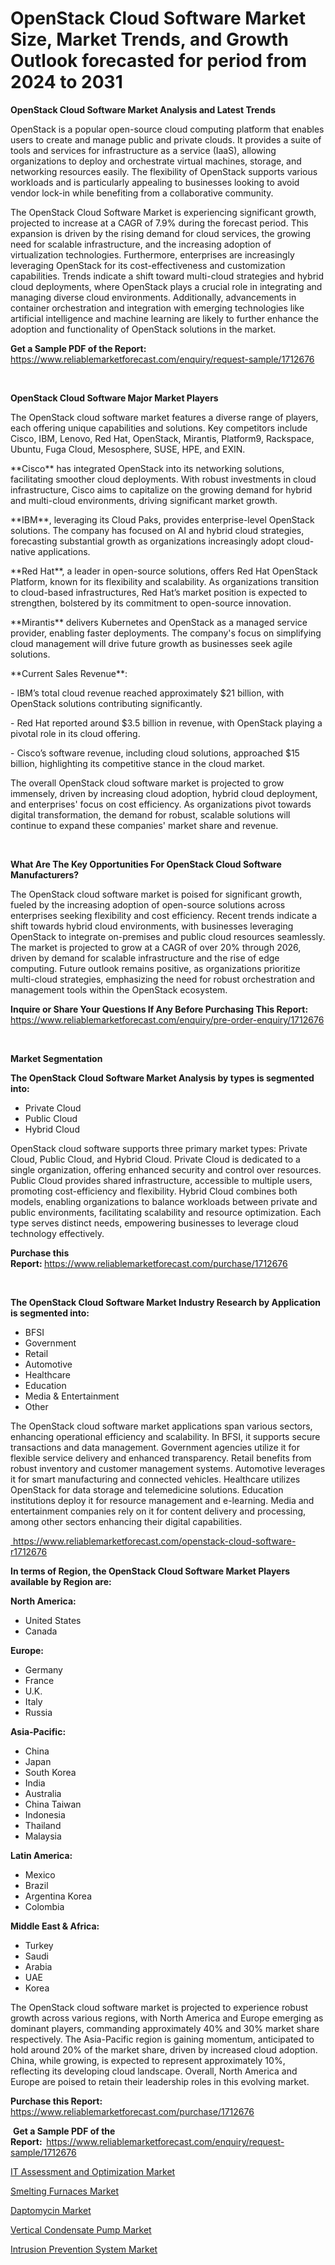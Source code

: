 <p><h1>OpenStack Cloud Software Market Size, Market Trends, and Growth Outlook forecasted for period from 2024 to 2031</h1></p><p><strong>OpenStack Cloud Software Market Analysis and Latest Trends</strong></p>
<p><p>OpenStack is a popular open-source cloud computing platform that enables users to create and manage public and private clouds. It provides a suite of tools and services for infrastructure as a service (IaaS), allowing organizations to deploy and orchestrate virtual machines, storage, and networking resources easily. The flexibility of OpenStack supports various workloads and is particularly appealing to businesses looking to avoid vendor lock-in while benefiting from a collaborative community.</p><p>The OpenStack Cloud Software Market is experiencing significant growth, projected to increase at a CAGR of 7.9% during the forecast period. This expansion is driven by the rising demand for cloud services, the growing need for scalable infrastructure, and the increasing adoption of virtualization technologies. Furthermore, enterprises are increasingly leveraging OpenStack for its cost-effectiveness and customization capabilities. Trends indicate a shift toward multi-cloud strategies and hybrid cloud deployments, where OpenStack plays a crucial role in integrating and managing diverse cloud environments. Additionally, advancements in container orchestration and integration with emerging technologies like artificial intelligence and machine learning are likely to further enhance the adoption and functionality of OpenStack solutions in the market.</p></p>
<p><strong>Get a Sample PDF of the Report:&nbsp;</strong> <a href="https://www.reliablemarketforecast.com/enquiry/request-sample/1712676?utm_campaign=1159&utm_medium=2&utm_source=Github&utm_content=ia&utm_term=22102024&utm_id=openstack-cloud-software">https://www.reliablemarketforecast.com/enquiry/request-sample/1712676</a></p>
<p>&nbsp;</p>
<p><strong>OpenStack Cloud Software Major Market Players</strong></p>
<p><p>The OpenStack cloud software market features a diverse range of players, each offering unique capabilities and solutions. Key competitors include Cisco, IBM, Lenovo, Red Hat, OpenStack, Mirantis, Platform9, Rackspace, Ubuntu, Fuga Cloud, Mesosphere, SUSE, HPE, and EXIN.</p><p>**Cisco** has integrated OpenStack into its networking solutions, facilitating smoother cloud deployments. With robust investments in cloud infrastructure, Cisco aims to capitalize on the growing demand for hybrid and multi-cloud environments, driving significant market growth.</p><p>**IBM**, leveraging its Cloud Paks, provides enterprise-level OpenStack solutions. The company has focused on AI and hybrid cloud strategies, forecasting substantial growth as organizations increasingly adopt cloud-native applications.</p><p>**Red Hat**, a leader in open-source solutions, offers Red Hat OpenStack Platform, known for its flexibility and scalability. As organizations transition to cloud-based infrastructures, Red Hat’s market position is expected to strengthen, bolstered by its commitment to open-source innovation.</p><p>**Mirantis** delivers Kubernetes and OpenStack as a managed service provider, enabling faster deployments. The company's focus on simplifying cloud management will drive future growth as businesses seek agile solutions.</p><p>**Current Sales Revenue**:</p><p>- IBM’s total cloud revenue reached approximately $21 billion, with OpenStack solutions contributing significantly.</p><p>- Red Hat reported around $3.5 billion in revenue, with OpenStack playing a pivotal role in its cloud offering.</p><p>- Cisco’s software revenue, including cloud solutions, approached $15 billion, highlighting its competitive stance in the cloud market.</p><p>The overall OpenStack cloud software market is projected to grow immensely, driven by increasing cloud adoption, hybrid cloud deployment, and enterprises' focus on cost efficiency. As organizations pivot towards digital transformation, the demand for robust, scalable solutions will continue to expand these companies' market share and revenue.</p></p>
<p>&nbsp;</p>
<p><strong>What Are The Key Opportunities For OpenStack Cloud Software Manufacturers?</strong></p>
<p><p>The OpenStack cloud software market is poised for significant growth, fueled by the increasing adoption of open-source solutions across enterprises seeking flexibility and cost efficiency. Recent trends indicate a shift towards hybrid cloud environments, with businesses leveraging OpenStack to integrate on-premises and public cloud resources seamlessly. The market is projected to grow at a CAGR of over 20% through 2026, driven by demand for scalable infrastructure and the rise of edge computing. Future outlook remains positive, as organizations prioritize multi-cloud strategies, emphasizing the need for robust orchestration and management tools within the OpenStack ecosystem.</p></p>
<p><strong>Inquire or Share Your Questions If Any Before Purchasing This Report:</strong> <a href="https://www.reliablemarketforecast.com/enquiry/pre-order-enquiry/1712676?utm_campaign=1159&utm_medium=2&utm_source=Github&utm_content=ia&utm_term=22102024&utm_id=openstack-cloud-software">https://www.reliablemarketforecast.com/enquiry/pre-order-enquiry/1712676</a></p>
<p>&nbsp;</p>
<p><strong>Market Segmentation</strong></p>
<p><strong>The OpenStack Cloud Software Market Analysis by types is segmented into:</strong></p>
<p><ul><li>Private Cloud</li><li>Public Cloud</li><li>Hybrid Cloud</li></ul></p>
<p><p>OpenStack cloud software supports three primary market types: Private Cloud, Public Cloud, and Hybrid Cloud. Private Cloud is dedicated to a single organization, offering enhanced security and control over resources. Public Cloud provides shared infrastructure, accessible to multiple users, promoting cost-efficiency and flexibility. Hybrid Cloud combines both models, enabling organizations to balance workloads between private and public environments, facilitating scalability and resource optimization. Each type serves distinct needs, empowering businesses to leverage cloud technology effectively.</p></p>
<p><strong>Purchase this Report:&nbsp;</strong><a href="https://www.reliablemarketforecast.com/purchase/1712676?utm_campaign=1159&utm_medium=2&utm_source=Github&utm_content=ia&utm_term=22102024&utm_id=openstack-cloud-software">https://www.reliablemarketforecast.com/purchase/1712676</a></p>
<p>&nbsp;</p>
<p><strong>The OpenStack Cloud Software Market Industry Research by Application is segmented into:</strong></p>
<p><ul><li>BFSI</li><li>Government</li><li>Retail</li><li>Automotive</li><li>Healthcare</li><li>Education</li><li>Media & Entertainment</li><li>Other</li></ul></p>
<p><p>The OpenStack cloud software market applications span various sectors, enhancing operational efficiency and scalability. In BFSI, it supports secure transactions and data management. Government agencies utilize it for flexible service delivery and enhanced transparency. Retail benefits from robust inventory and customer management systems. Automotive leverages it for smart manufacturing and connected vehicles. Healthcare utilizes OpenStack for data storage and telemedicine solutions. Education institutions deploy it for resource management and e-learning. Media and entertainment companies rely on it for content delivery and processing, among other sectors enhancing their digital capabilities.</p></p>
<p><a href="https://www.reliablemarketforecast.com/openstack-cloud-software-r1712676?utm_campaign=1159&utm_medium=2&utm_source=Github&utm_content=ia&utm_term=22102024&utm_id=openstack-cloud-software">&nbsp;https://www.reliablemarketforecast.com/openstack-cloud-software-r1712676</a></p>
<p><strong>In terms of Region, the OpenStack Cloud Software Market Players available by Region are:</strong></p>
<p>
    <p> <strong> North America: </strong>
        <ul>
            <li>United States</li>
            <li>Canada</li>
        </ul>
        </p> 
    <p> <strong> Europe: </strong>
        <ul>
            <li>Germany</li>
            <li>France</li>
            <li>U.K.</li>
            <li>Italy</li>
            <li>Russia</li>
        </ul>
        </p> 
    <p> <strong> Asia-Pacific: </strong>
        <ul>
            <li>China</li>
            <li>Japan</li>
            <li>South Korea</li>
            <li>India</li>
            <li>Australia</li>
            <li>China Taiwan</li>
            <li>Indonesia</li>
            <li>Thailand</li>
            <li>Malaysia</li>
        </ul>
        </p> 
    <p> <strong> Latin America: </strong>
        <ul>
            <li>Mexico</li>
            <li>Brazil</li>
            <li>Argentina Korea</li>
            <li>Colombia</li>
        </ul>
        </p> 
    <p> <strong> Middle East & Africa: </strong>
        <ul>
            <li>Turkey</li>
            <li>Saudi</li>
            <li>Arabia</li>
            <li>UAE</li>
            <li>Korea</li>
        </ul>
    </p>
    </p>
<p><p>The OpenStack cloud software market is projected to experience robust growth across various regions, with North America and Europe emerging as dominant players, commanding approximately 40% and 30% market share respectively. The Asia-Pacific region is gaining momentum, anticipated to hold around 20% of the market share, driven by increased cloud adoption. China, while growing, is expected to represent approximately 10%, reflecting its developing cloud landscape. Overall, North America and Europe are poised to retain their leadership roles in this evolving market.</p></p>
<p><strong>Purchase this Report: </strong><a href="https://www.reliablemarketforecast.com/purchase/1712676?utm_campaign=1159&utm_medium=2&utm_source=Github&utm_content=ia&utm_term=22102024&utm_id=openstack-cloud-software">https://www.reliablemarketforecast.com/purchase/1712676</a></p>
<p>&nbsp;<strong>Get a Sample PDF of the Report:&nbsp;&nbsp;</strong><a href="https://www.reliablemarketforecast.com/enquiry/request-sample/1712676?utm_campaign=1159&utm_medium=2&utm_source=Github&utm_content=ia&utm_term=22102024&utm_id=openstack-cloud-software">https://www.reliablemarketforecast.com/enquiry/request-sample/1712676</a></p>
<p><strong></strong></p>
<p><p><a href="https://github.com/mickahmaland/Market-Research-Report-List-1/blob/main/it-assessment-and-optimization-market.md?utm_campaign=1159&utm_medium=2&utm_source=Github&utm_content=ia&utm_term=22102024&utm_id=openstack-cloud-software">IT Assessment and Optimization Market</a></p><p><a href="https://issuu.com/reportprime-2/docs/smelting-furnaces-market-size-2030._592e21127c0e92?utm_campaign=1159&utm_medium=2&utm_source=Github&utm_content=ia&utm_term=22102024&utm_id=openstack-cloud-software">Smelting Furnaces Market</a></p><p><a href="https://www.linkedin.com/pulse/daptomycin-market-opportunities-emerging-global-trends-shifts-ditqf?utm_campaign=1159&utm_medium=2&utm_source=Github&utm_content=ia&utm_term=22102024&utm_id=openstack-cloud-software">Daptomycin Market</a></p><p><a href="https://issuu.com/reportprime-2/docs/vertical-condensate-pump-market-siz_536f183b3986dc?utm_campaign=1159&utm_medium=2&utm_source=Github&utm_content=ia&utm_term=22102024&utm_id=openstack-cloud-software">Vertical Condensate Pump Market</a></p><p><a href="https://github.com/graciah1naze/Market-Research-Report-List-1/blob/main/intrusion-prevention-system-market.md?utm_campaign=1159&utm_medium=2&utm_source=Github&utm_content=ia&utm_term=22102024&utm_id=openstack-cloud-software">Intrusion Prevention System Market</a></p></p>